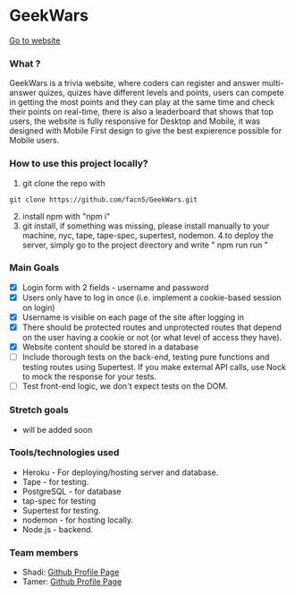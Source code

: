# GeekWars
[Go to website](https://geekwarsq.herokuapp.com/)

### What ?

GeekWars is a trivia website, where coders can register and answer multi-answer quizes, quizes have different levels and points, users can compete in getting the most points and they can play at the same time and check their points on real-time, there is also a leaderboard that shows that top users, the website
is fully responsive for Desktop and Mobile, it was designed with Mobile First
design to give the best expierence possible for Mobile users.

### How to use this project locally?
1. git clone the repo with  
```
git clone https://github.com/facn5/GeekWars.git
```
2. install npm with "npm i"
3. git install, if something was missing, please install manually to your machine, nyc, tape, tape-spec, supertest, nodemon.
4.to deploy the server, simply go to the project directory and write "
npm run run
"

### Main Goals
+ [x] Login form with 2 fields - username and password
+ [x] Users only have to log in once (i.e. implement a cookie-based session on login)
+ [x] Username is visible on each page of the site after logging in
+ [x] There should be protected routes and unprotected routes that depend on the user having a cookie or not (or what level of access they have).
+ [x] Website content should be stored in a database
+ [ ] Include thorough tests on the back-end, testing pure functions and testing routes using Supertest. If you make external API calls, use Nock to mock the response for your tests.
+ [ ] Test front-end logic, we don't expect tests on the DOM.

### Stretch goals
* will be added soon

### Tools/technologies used
* Heroku - For deploying/hosting server and database.
* Tape - for testing.
* PostgreSQL - for database
* tap-spec for testing
* Supertest for testing.
* nodemon - for hosting locally.
* Node.js - backend.


### Team members
* Shadi: [Github Profile Page](https://github.com/mrfong)
* Tamer: [Github Profile Page](https://github.com/tamerNasser)
